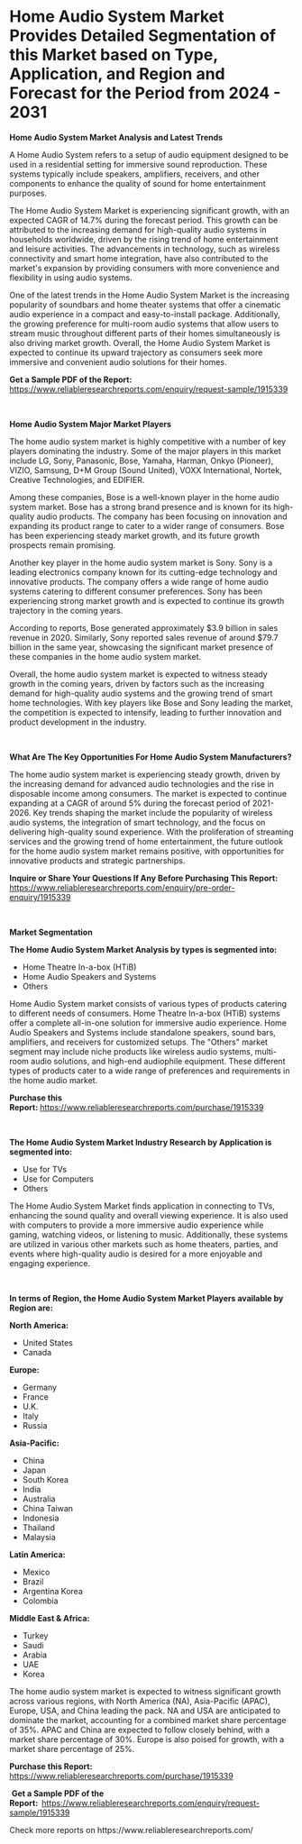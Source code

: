 <p><h1>Home Audio System Market Provides Detailed Segmentation of this Market based on Type, Application, and Region and Forecast for the Period from 2024 - 2031</h1></p><p><strong>Home Audio System Market Analysis and Latest Trends</strong></p>
<p><p>A Home Audio System refers to a setup of audio equipment designed to be used in a residential setting for immersive sound reproduction. These systems typically include speakers, amplifiers, receivers, and other components to enhance the quality of sound for home entertainment purposes.</p><p>The Home Audio System Market is experiencing significant growth, with an expected CAGR of 14.7% during the forecast period. This growth can be attributed to the increasing demand for high-quality audio systems in households worldwide, driven by the rising trend of home entertainment and leisure activities. The advancements in technology, such as wireless connectivity and smart home integration, have also contributed to the market's expansion by providing consumers with more convenience and flexibility in using audio systems.</p><p>One of the latest trends in the Home Audio System Market is the increasing popularity of soundbars and home theater systems that offer a cinematic audio experience in a compact and easy-to-install package. Additionally, the growing preference for multi-room audio systems that allow users to stream music throughout different parts of their homes simultaneously is also driving market growth. Overall, the Home Audio System Market is expected to continue its upward trajectory as consumers seek more immersive and convenient audio solutions for their homes.</p></p>
<p><strong>Get a Sample PDF of the Report:&nbsp;</strong> <a href="https://www.reliableresearchreports.com/enquiry/request-sample/1915339">https://www.reliableresearchreports.com/enquiry/request-sample/1915339</a></p>
<p>&nbsp;</p>
<p><strong>Home Audio System Major Market Players</strong></p>
<p><p>The home audio system market is highly competitive with a number of key players dominating the industry. Some of the major players in this market include LG, Sony, Panasonic, Bose, Yamaha, Harman, Onkyo (Pioneer), VIZIO, Samsung, D+M Group (Sound United), VOXX International, Nortek, Creative Technologies, and EDIFIER.</p><p>Among these companies, Bose is a well-known player in the home audio system market. Bose has a strong brand presence and is known for its high-quality audio products. The company has been focusing on innovation and expanding its product range to cater to a wider range of consumers. Bose has been experiencing steady market growth, and its future growth prospects remain promising.</p><p>Another key player in the home audio system market is Sony. Sony is a leading electronics company known for its cutting-edge technology and innovative products. The company offers a wide range of home audio systems catering to different consumer preferences. Sony has been experiencing strong market growth and is expected to continue its growth trajectory in the coming years.</p><p>According to reports, Bose generated approximately $3.9 billion in sales revenue in 2020. Similarly, Sony reported sales revenue of around $79.7 billion in the same year, showcasing the significant market presence of these companies in the home audio system market.</p><p>Overall, the home audio system market is expected to witness steady growth in the coming years, driven by factors such as the increasing demand for high-quality audio systems and the growing trend of smart home technologies. With key players like Bose and Sony leading the market, the competition is expected to intensify, leading to further innovation and product development in the industry.</p></p>
<p>&nbsp;</p>
<p><strong>What Are The Key Opportunities For Home Audio System Manufacturers?</strong></p>
<p><p>The home audio system market is experiencing steady growth, driven by the increasing demand for advanced audio technologies and the rise in disposable income among consumers. The market is expected to continue expanding at a CAGR of around 5% during the forecast period of 2021-2026. Key trends shaping the market include the popularity of wireless audio systems, the integration of smart technology, and the focus on delivering high-quality sound experience. With the proliferation of streaming services and the growing trend of home entertainment, the future outlook for the home audio system market remains positive, with opportunities for innovative products and strategic partnerships.</p></p>
<p><strong>Inquire or Share Your Questions If Any Before Purchasing This Report:</strong> <a href="https://www.reliableresearchreports.com/enquiry/pre-order-enquiry/1915339">https://www.reliableresearchreports.com/enquiry/pre-order-enquiry/1915339</a></p>
<p>&nbsp;</p>
<p><strong>Market Segmentation</strong></p>
<p><strong>The Home Audio System Market Analysis by types is segmented into:</strong></p>
<p><ul><li>Home Theatre In-a-box (HTiB)</li><li>Home Audio Speakers and Systems</li><li>Others</li></ul></p>
<p><p>Home Audio System market consists of various types of products catering to different needs of consumers. Home Theatre In-a-box (HTiB) systems offer a complete all-in-one solution for immersive audio experience. Home Audio Speakers and Systems include standalone speakers, sound bars, amplifiers, and receivers for customized setups. The "Others" market segment may include niche products like wireless audio systems, multi-room audio solutions, and high-end audiophile equipment. These different types of products cater to a wide range of preferences and requirements in the home audio market.</p></p>
<p><strong>Purchase this Report:&nbsp;</strong><a href="https://www.reliableresearchreports.com/purchase/1915339">https://www.reliableresearchreports.com/purchase/1915339</a></p>
<p>&nbsp;</p>
<p><strong>The Home Audio System Market Industry Research by Application is segmented into:</strong></p>
<p><ul><li>Use for TVs</li><li>Use for Computers</li><li>Others</li></ul></p>
<p><p>The Home Audio System Market finds application in connecting to TVs, enhancing the sound quality and overall viewing experience. It is also used with computers to provide a more immersive audio experience while gaming, watching videos, or listening to music. Additionally, these systems are utilized in various other markets such as home theaters, parties, and events where high-quality audio is desired for a more enjoyable and engaging experience.</p></p>
<p>&nbsp;</p>
<p><strong>In terms of Region, the Home Audio System Market Players available by Region are:</strong></p>
<p>
    <p> <strong> North America: </strong>
        <ul>
            <li>United States</li>
            <li>Canada</li>
        </ul>
        </p> 
    <p> <strong> Europe: </strong>
        <ul>
            <li>Germany</li>
            <li>France</li>
            <li>U.K.</li>
            <li>Italy</li>
            <li>Russia</li>
        </ul>
        </p> 
    <p> <strong> Asia-Pacific: </strong>
        <ul>
            <li>China</li>
            <li>Japan</li>
            <li>South Korea</li>
            <li>India</li>
            <li>Australia</li>
            <li>China Taiwan</li>
            <li>Indonesia</li>
            <li>Thailand</li>
            <li>Malaysia</li>
        </ul>
        </p> 
    <p> <strong> Latin America: </strong>
        <ul>
            <li>Mexico</li>
            <li>Brazil</li>
            <li>Argentina Korea</li>
            <li>Colombia</li>
        </ul>
        </p> 
    <p> <strong> Middle East & Africa: </strong>
        <ul>
            <li>Turkey</li>
            <li>Saudi</li>
            <li>Arabia</li>
            <li>UAE</li>
            <li>Korea</li>
        </ul>
    </p>
    </p>
<p><p>The home audio system market is expected to witness significant growth across various regions, with North America (NA), Asia-Pacific (APAC), Europe, USA, and China leading the pack. NA and USA are anticipated to dominate the market, accounting for a combined market share percentage of 35%. APAC and China are expected to follow closely behind, with a market share percentage of 30%. Europe is also poised for growth, with a market share percentage of 25%.</p></p>
<p><strong>Purchase this Report: </strong><a href="https://www.reliableresearchreports.com/purchase/1915339">https://www.reliableresearchreports.com/purchase/1915339</a></p>
<p>&nbsp;<strong>Get a Sample PDF of the Report:&nbsp;&nbsp;</strong><a href="https://www.reliableresearchreports.com/enquiry/request-sample/1915339">https://www.reliableresearchreports.com/enquiry/request-sample/1915339</a></p>
<p><strong></strong></p>
<p>Check more reports on https://www.reliableresearchreports.com/</p>